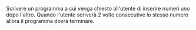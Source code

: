 Scrivere un programma a cui venga chiesto all'utente di inserire numeri uno dopo l'altro.
Quando l'utente scriverà 2 volte consecutive lo stesso numero allora il programma dovrà terminare.